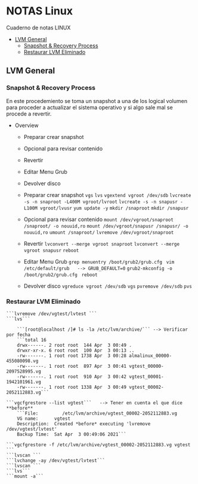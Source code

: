 # NOTAS Linux
Cuaderno de notas LINUX

- [LVM General](#lvm-general)
    - [Snapshot & Recovery Process](#snapshot-recovery-process)
    - [Restaurar LVM Eliminado](#restaurar-lvm-eliminado)

## LVM General
### Snapshot & Recovery Process
En este procedemiento se toma un snapshot a una de los logical volumen para proceder a actualizar el sistema operativo y si algo sale mal
se procede a revertir.
  
- Overview
  - Preparar crear snapshot
  - Opcional para revisar contenido
  - Revertir
  - Editar Menu Grub
  - Devolver disco

  - Preparar crear snapshot
	```vgs```
	```lvs```
	```vgextend vgroot /dev/sdb```
	```lvcreate -s -n snaproot -L400M vgroot/lvroot```
	```lvcreate -s -n snapusr -L100M vgroot/lvusr```
	```yum update -y```
	```mkdir /snaproot```
	```mkdir /snapusr```

  - Opcional para revisar contenido
	```mount /dev/vgroot/snaproot /snaproot/ -o nouuid,ro```
	```mount /dev/vgroot/snapusr /snapusr/ -o nouuid,ro```
	```umount /snaproot/```
	```lvremove /dev/vgroot/snaproot```

  - Revertir
    ```lvconvert --merge vgroot snaproot```
	```lvconvert --merge vgroot snapusr```
	```reboot```

  - Editar Menu Grub
	```grep menuentry /boot/grub2/grub.cfg ```
	```vim /etc/default/grub   --> GRUB_DEFAULT=0```
	```grub2-mkconfig -o /boot/grub2/grub.cfg ```
	```reboot```

  - Devolver disco
	```vgreduce vgroot /dev/sdb```
	```vgs```
	```pvremove /dev/sdb```
	```pvs```


### Restaurar LVM Eliminado
	```lvremove /dev/vgtest/lvtest ```
	```lvs```

		```[root@localhost /]# ls -la /etc/lvm/archive/``` --> Verificar por fecha
		```total 16
		drwx------. 2 root root  144 Apr  3 00:49 .
		drwxr-xr-x. 6 root root  100 Apr  3 00:13 ..
		-rw-------. 1 root root 1738 Apr  3 00:28 almalinux_00000-455080098.vg
		-rw-------. 1 root root  897 Apr  3 00:41 vgtest_00000-2097528995.vg
		-rw-------. 1 root root  910 Apr  3 00:42 vgtest_00001-1942101961.vg
		-rw-------. 1 root root 1338 Apr  3 00:49 vgtest_00002-2052112883.vg```

	```vgcfgrestore --list vgtest```   --> Tener en cuenta el que dice **before**
		```File:         /etc/lvm/archive/vgtest_00002-2052112883.vg
		VG name:      vgtest
		Description:  Created *before* executing 'lvremove /dev/vgtest/lvtest'
		Backup Time:  Sat Apr  3 00:49:06 2021```

	```vgcfgrestore -f /etc/lvm/archive/vgtest_00002-2052112883.vg vgtest ```
	```lvscan ```
	```lvchange -ay /dev/vgtest/lvtest```
	```lvscan ```
	```lvs```
	```mount -a```